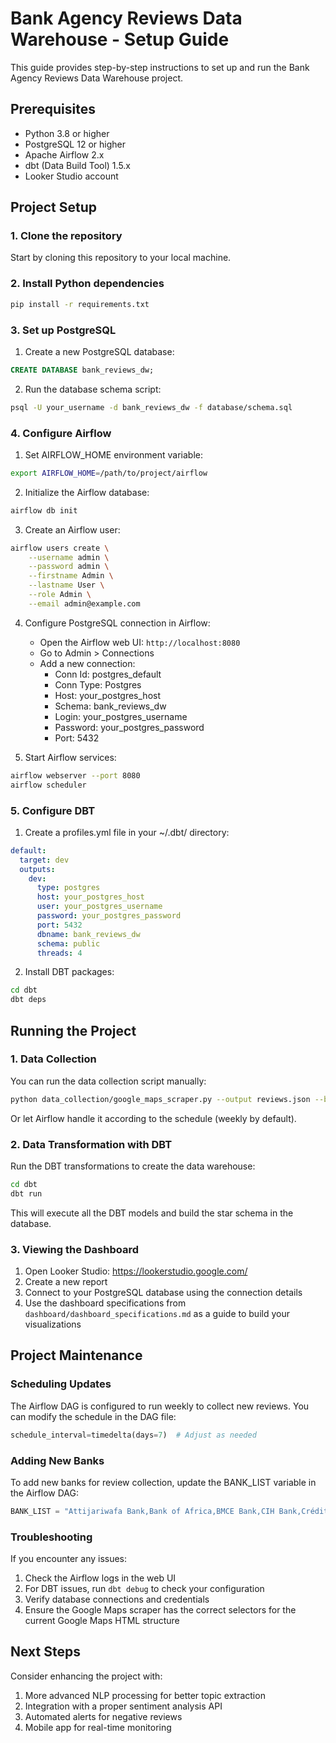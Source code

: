 # Bank Agency Reviews Data Warehouse - Setup Guide

This guide provides step-by-step instructions to set up and run the Bank Agency Reviews Data Warehouse project.

## Prerequisites

- Python 3.8 or higher
- PostgreSQL 12 or higher
- Apache Airflow 2.x
- dbt (Data Build Tool) 1.5.x
- Looker Studio account

## Project Setup

### 1. Clone the repository

Start by cloning this repository to your local machine.

### 2. Install Python dependencies

```bash
pip install -r requirements.txt
```

### 3. Set up PostgreSQL

1. Create a new PostgreSQL database:

```sql
CREATE DATABASE bank_reviews_dw;
```

2. Run the database schema script:

```bash
psql -U your_username -d bank_reviews_dw -f database/schema.sql
```

### 4. Configure Airflow

1. Set AIRFLOW_HOME environment variable:

```bash
export AIRFLOW_HOME=/path/to/project/airflow
```

2. Initialize the Airflow database:

```bash
airflow db init
```

3. Create an Airflow user:

```bash
airflow users create \
    --username admin \
    --password admin \
    --firstname Admin \
    --lastname User \
    --role Admin \
    --email admin@example.com
```

4. Configure PostgreSQL connection in Airflow:
   - Open the Airflow web UI: `http://localhost:8080`
   - Go to Admin > Connections
   - Add a new connection:
     - Conn Id: postgres_default
     - Conn Type: Postgres
     - Host: your_postgres_host
     - Schema: bank_reviews_dw
     - Login: your_postgres_username
     - Password: your_postgres_password
     - Port: 5432

5. Start Airflow services:

```bash
airflow webserver --port 8080
airflow scheduler
```

### 5. Configure DBT

1. Create a profiles.yml file in your ~/.dbt/ directory:

```yaml
default:
  target: dev
  outputs:
    dev:
      type: postgres
      host: your_postgres_host
      user: your_postgres_username
      password: your_postgres_password
      port: 5432
      dbname: bank_reviews_dw
      schema: public
      threads: 4
```

2. Install DBT packages:

```bash
cd dbt
dbt deps
```

## Running the Project

### 1. Data Collection

You can run the data collection script manually:

```bash
python data_collection/google_maps_scraper.py --output reviews.json --banks "Attijariwafa Bank,Bank of Africa,CIH Bank"
```

Or let Airflow handle it according to the schedule (weekly by default).

### 2. Data Transformation with DBT

Run the DBT transformations to create the data warehouse:

```bash
cd dbt
dbt run
```

This will execute all the DBT models and build the star schema in the database.

### 3. Viewing the Dashboard

1. Open Looker Studio: https://lookerstudio.google.com/
2. Create a new report
3. Connect to your PostgreSQL database using the connection details
4. Use the dashboard specifications from `dashboard/dashboard_specifications.md` as a guide to build your visualizations

## Project Maintenance

### Scheduling Updates

The Airflow DAG is configured to run weekly to collect new reviews. You can modify the schedule in the DAG file:

```python
schedule_interval=timedelta(days=7)  # Adjust as needed
```

### Adding New Banks

To add new banks for review collection, update the BANK_LIST variable in the Airflow DAG:

```python
BANK_LIST = "Attijariwafa Bank,Bank of Africa,BMCE Bank,CIH Bank,Crédit Agricole du Maroc,YOUR_NEW_BANK"
```

### Troubleshooting

If you encounter any issues:

1. Check the Airflow logs in the web UI
2. For DBT issues, run `dbt debug` to check your configuration
3. Verify database connections and credentials
4. Ensure the Google Maps scraper has the correct selectors for the current Google Maps HTML structure

## Next Steps

Consider enhancing the project with:

1. More advanced NLP processing for better topic extraction
2. Integration with a proper sentiment analysis API
3. Automated alerts for negative reviews
4. Mobile app for real-time monitoring